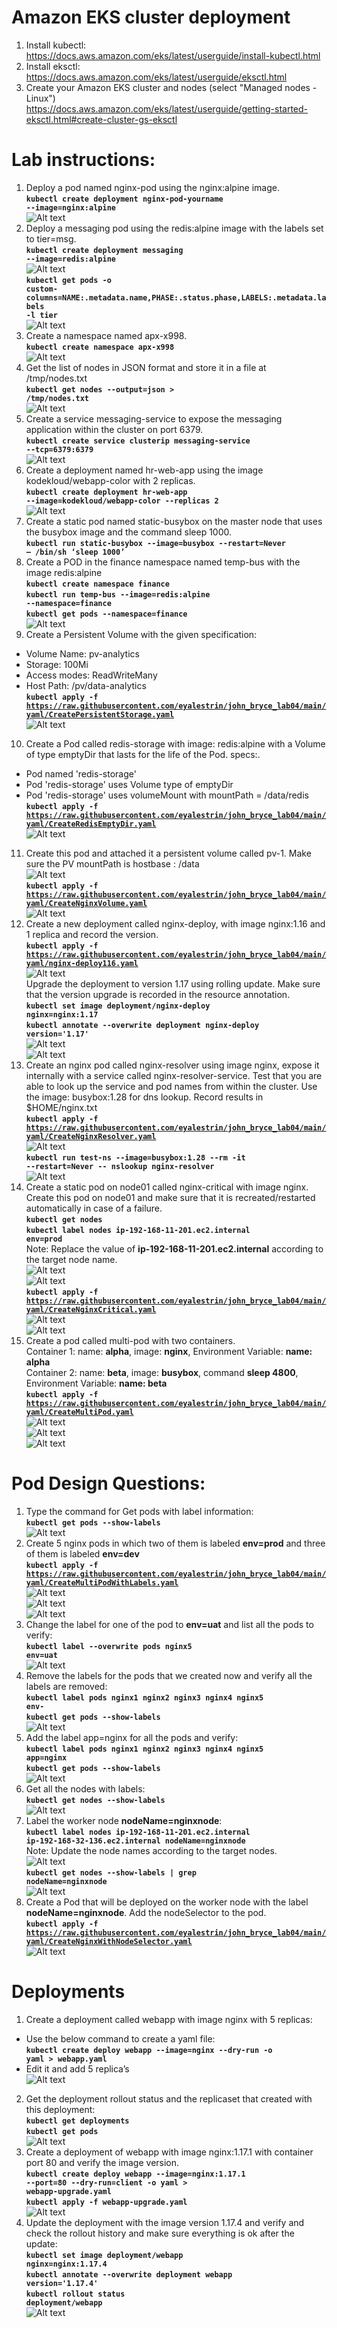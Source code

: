 # Amazon EKS cluster deployment
1. Install kubectl:  
  https://docs.aws.amazon.com/eks/latest/userguide/install-kubectl.html  
2. Install eksctl:  
  https://docs.aws.amazon.com/eks/latest/userguide/eksctl.html  
3. Create your Amazon EKS cluster and nodes (select "Managed nodes - Linux")  
  https://docs.aws.amazon.com/eks/latest/userguide/getting-started-eksctl.html#create-cluster-gs-eksctl

# Lab instructions:
1. Deploy a pod named nginx-pod using the nginx:alpine image.  
  **<code>kubectl create deployment nginx-pod-yourname --image=nginx:alpine</code>**  
  ![Alt text](https://raw.githubusercontent.com/eyalestrin/john_bryce_lab04/master/images/screenshot01.jpg)
2. Deploy a messaging pod using the redis:alpine image with the labels set to tier=msg.  
  **<code>kubectl create deployment messaging --image=redis:alpine</code>**  
  ![Alt text](https://raw.githubusercontent.com/eyalestrin/john_bryce_lab04/master/images/screenshot02.jpg)  
  **<code>kubectl get pods -o custom-columns=NAME:.metadata.name,PHASE:.status.phase,LABELS:.metadata.labels -l tier</code>**  
  ![Alt text](https://raw.githubusercontent.com/eyalestrin/john_bryce_lab04/master/images/screenshot03.jpg)
3. Create a namespace named apx-x998.  
  **<code>kubectl create namespace apx-x998</code>**  
  ![Alt text](https://raw.githubusercontent.com/eyalestrin/john_bryce_lab04/master/images/screenshot04.jpg)
4. Get the list of nodes in JSON format and store it in a file at /tmp/nodes.txt  
  **<code>kubectl get nodes --output=json > /tmp/nodes.txt</code>**  
  ![Alt text](https://raw.githubusercontent.com/eyalestrin/john_bryce_lab04/master/images/screenshot05.jpg)
5. Create a service messaging-service to expose the messaging application within the cluster on port 6379.  
  **<code>kubectl create service clusterip messaging-service --tcp=6379:6379</code>**  
  ![Alt text](https://raw.githubusercontent.com/eyalestrin/john_bryce_lab04/master/images/screenshot06.jpg)
6. Create a deployment named hr-web-app using the image kodekloud/webapp-color with 2 replicas.  
  **<code>kubectl create deployment hr-web-app --image=kodekloud/webapp-color --replicas 2</code>**  
  ![Alt text](https://raw.githubusercontent.com/eyalestrin/john_bryce_lab04/master/images/screenshot07.jpg)
7. Create a static pod named static-busybox on the master node that uses the busybox image and the command sleep 1000.  
  **<code>kubectl run static-busybox --image=busybox --restart=Never – /bin/sh ‘sleep 1000’</code>**
8. Create a POD in the finance namespace named temp-bus with the image redis:alpine  
  **<code>kubectl create namespace finance</code>**  
  **<code>kubectl run temp-bus --image=redis:alpine --namespace=finance</code>**  
  **<code>kubectl get pods --namespace=finance</code>**  
  ![Alt text](https://raw.githubusercontent.com/eyalestrin/john_bryce_lab04/master/images/screenshot08.jpg)
9. Create a Persistent Volume with the given specification:  
  * Volume Name: pv-analytics  
  * Storage: 100Mi  
  * Access modes: ReadWriteMany  
  * Host Path: /pv/data-analytics  
  **<code>kubectl apply -f https://raw.githubusercontent.com/eyalestrin/john_bryce_lab04/main/yaml/CreatePersistentStorage.yaml</code>**  
  ![Alt text](https://github.com/eyalestrin/john_bryce_lab04/blob/99f1c26de06b1a650685448da169ad9401f6f09d/images/screenshot09.jpg)
10. Create a Pod called redis-storage with image: redis:alpine with a Volume of type emptyDir that lasts for the life of the Pod. specs:.  
  * Pod named 'redis-storage'  
  * Pod 'redis-storage' uses Volume type of emptyDir  
  * Pod 'redis-storage' uses volumeMount with mountPath = /data/redis  
  **<code>kubectl apply -f https://raw.githubusercontent.com/eyalestrin/john_bryce_lab04/main/yaml/CreateRedisEmptyDir.yaml</code>**  
  ![Alt text](https://github.com/eyalestrin/john_bryce_lab04/blob/2a1f2d191f01795783bc9eb8a52d7e96c6d71c2a/images/screenshot10.jpg)
11. Create this pod and attached it a persistent volume called pv-1. Make sure the PV mountPath is hostbase : /data  
  ![Alt text](https://github.com/eyalestrin/john_bryce_lab04/blob/main/images/screenshot11.jpg)  
  **<code>kubectl apply -f https://raw.githubusercontent.com/eyalestrin/john_bryce_lab04/main/yaml/CreateNginxVolume.yaml</code>**  
  ![Alt text](https://github.com/eyalestrin/john_bryce_lab04/blob/main/images/screenshot12.jpg)  
12. Create a new deployment called nginx-deploy, with image nginx:1.16 and 1 replica and record the version.  
  **<code>kubectl apply -f https://raw.githubusercontent.com/eyalestrin/john_bryce_lab04/main/yaml/nginx-deploy116.yaml</code>**  
  ![Alt text](https://github.com/eyalestrin/john_bryce_lab04/blob/main/images/screenshot13.jpg)  
  Upgrade the deployment to version 1.17 using rolling update. Make sure that the version upgrade is recorded in the resource annotation.  
  **<code>kubectl set image deployment/nginx-deploy nginx=nginx:1.17</code>**  
  **<code>kubectl annotate --overwrite deployment nginx-deploy version='1.17'</code>**  
  ![Alt text](https://github.com/eyalestrin/john_bryce_lab04/blob/main/images/screenshot14.jpg)  
  ![Alt text](https://github.com/eyalestrin/john_bryce_lab04/blob/main/images/screenshot15.jpg)  
13. Create an nginx pod called nginx-resolver using image nginx, expose it internally with a service called nginx-resolver-service. Test that you are able to look up the service and pod names from within the cluster. Use the image: busybox:1.28 for dns lookup. Record results in $HOME/nginx.txt  
  **<code>kubectl apply -f https://raw.githubusercontent.com/eyalestrin/john_bryce_lab04/main/yaml/CreateNginxResolver.yaml</code>**  
  ![Alt text](https://github.com/eyalestrin/john_bryce_lab04/blob/main/images/screenshot16.jpg)  
  **<code>kubectl run test-ns --image=busybox:1.28 --rm -it --restart=Never -- nslookup nginx-resolver</code>**  
  ![Alt text](https://github.com/eyalestrin/john_bryce_lab04/blob/main/images/screenshot17.jpg)  
14. Create a static pod on node01 called nginx-critical with image nginx. Create this pod on node01 and make sure that it is recreated/restarted automatically in case of a failure.  
  **<code>kubectl get nodes</code>**  
  **<code>kubectl label nodes ip-192-168-11-201.ec2.internal env=prod</code>**  
  Note: Replace the value of **ip-192-168-11-201.ec2.internal** according to the target node name.  
  ![Alt text](https://github.com/eyalestrin/john_bryce_lab04/blob/main/images/screenshot18.jpg)  
  ![Alt text](https://github.com/eyalestrin/john_bryce_lab04/blob/main/images/screenshot19.jpg)  
  **<code>kubectl apply -f https://raw.githubusercontent.com/eyalestrin/john_bryce_lab04/main/yaml/CreateNginxCritical.yaml</code>**  
  ![Alt text](https://github.com/eyalestrin/john_bryce_lab04/blob/main/images/screenshot20.jpg)  
  ![Alt text](https://github.com/eyalestrin/john_bryce_lab04/blob/main/images/screenshot21.jpg)  
15. Create a pod called multi-pod with two containers.  
    Container 1: name: **alpha**, image: **nginx**, Environment Variable: **name: alpha**  
    Container 2: name: **beta**, image: **busybox**, command **sleep 4800**, Environment Variable: **name: beta**  
    **<code>kubectl apply -f https://raw.githubusercontent.com/eyalestrin/john_bryce_lab04/main/yaml/CreateMultiPod.yaml</code>**  
    ![Alt text](https://github.com/eyalestrin/john_bryce_lab04/blob/main/images/screenshot22.jpg)  
    ![Alt text](https://github.com/eyalestrin/john_bryce_lab04/blob/main/images/screenshot23.jpg)  
    ![Alt text](https://github.com/eyalestrin/john_bryce_lab04/blob/main/images/screenshot24.jpg)  
 
# Pod Design Questions:
1. Type the command for Get pods with label information:  
  **<code>kubectl get pods --show-labels</code>**  
  ![Alt text](https://github.com/eyalestrin/john_bryce_lab04/blob/main/images/screenshot25.jpg)  
2. Create 5 nginx pods in which two of them is labeled **env=prod** and three of them is labeled **env=dev**  
  **<code>kubectl apply -f https://raw.githubusercontent.com/eyalestrin/john_bryce_lab04/main/yaml/CreateMultiPodWithLabels.yaml</code>**  
  ![Alt text](https://github.com/eyalestrin/john_bryce_lab04/blob/main/images/screenshot25.jpg)  
  ![Alt text](https://github.com/eyalestrin/john_bryce_lab04/blob/main/images/screenshot26.jpg)  
  ![Alt text](https://github.com/eyalestrin/john_bryce_lab04/blob/main/images/screenshot27.jpg)  
3. Change the label for one of the pod to **env=uat** and list all the pods to verify:  
  **<code>kubectl label --overwrite pods nginx5 env=uat</code>**  
  ![Alt text](https://github.com/eyalestrin/john_bryce_lab04/blob/main/images/screenshot28.jpg)  
4. Remove the labels for the pods that we created now and verify all the labels are removed:  
  **<code>kubectl label pods nginx1 nginx2 nginx3 nginx4 nginx5 env-</code>**  
  **<code>kubectl get pods --show-labels</code>**  
  ![Alt text](https://github.com/eyalestrin/john_bryce_lab04/blob/main/images/screenshot29.jpg)  
5. Add the label app=nginx for all the pods and verify:  
  **<code>kubectl label pods nginx1 nginx2 nginx3 nginx4 nginx5 app=nginx</code>**  
  **<code>kubectl get pods --show-labels</code>**  
  ![Alt text](https://github.com/eyalestrin/john_bryce_lab04/blob/main/images/screenshot30.jpg)  
6. Get all the nodes with labels:  
  **<code>kubectl get nodes --show-labels</code>**  
  ![Alt text](https://github.com/eyalestrin/john_bryce_lab04/blob/main/images/screenshot31.jpg)  
7. Label the worker node **nodeName=nginxnode**:  
  **<code>kubectl label nodes ip-192-168-11-201.ec2.internal ip-192-168-32-136.ec2.internal nodeName=nginxnode</code>**  
  Note: Update the node names according to the target nodes.  
  ![Alt text](https://github.com/eyalestrin/john_bryce_lab04/blob/main/images/screenshot32.jpg)  
  **<code>kubectl get nodes --show-labels | grep nodeName=nginxnode</code>**  
  ![Alt text](https://github.com/eyalestrin/john_bryce_lab04/blob/main/images/screenshot33.jpg)  
8. Create a Pod that will be deployed on the worker node with the label **nodeName=nginxnode**. Add the nodeSelector to the pod.  
  **<code>kubectl apply -f https://raw.githubusercontent.com/eyalestrin/john_bryce_lab04/main/yaml/CreateNginxWithNodeSelector.yaml</code>**  
  ![Alt text](https://github.com/eyalestrin/john_bryce_lab04/blob/main/images/screenshot34.jpg)  

# Deployments
1. Create a deployment called webapp with image nginx with 5 replicas:  
  * Use the below command to create a yaml file:  
    **<code>kubectl create deploy webapp --image=nginx --dry-run -o yaml > webapp.yaml</code>**  
  * Edit it and add 5 replica’s  
  ![Alt text](https://github.com/eyalestrin/john_bryce_lab04/blob/main/images/screenshot35.jpg)  
2. Get the deployment rollout status and the replicaset that created with this deployment:  
  **<code>kubectl get deployments</code>**  
  **<code>kubectl get pods</code>**  
  ![Alt text](https://github.com/eyalestrin/john_bryce_lab04/blob/main/images/screenshot36.jpg)  
3. Create a deployment of webapp with image nginx:1.17.1 with container port 80 and verify the image version.  
  **<code>kubectl create deploy webapp --image=nginx:1.17.1 --port=80 --dry-run=client -o yaml > webapp-upgrade.yaml</code>**  
  **<code>kubectl apply -f webapp-upgrade.yaml</code>**  
  ![Alt text](https://github.com/eyalestrin/john_bryce_lab04/blob/main/images/screenshot37.jpg)  
4. Update the deployment with the image version 1.17.4 and verify and check the rollout history and make sure everything is ok after the update:  
  **<code>kubectl set image deployment/webapp nginx=nginx:1.17.4</code>**  
  **<code>kubectl annotate --overwrite deployment webapp version='1.17.4'</code>**  
  **<code>kubectl rollout status deployment/webapp</code>**  
  ![Alt text](https://github.com/eyalestrin/john_bryce_lab04/blob/main/images/screenshot38.jpg)  
